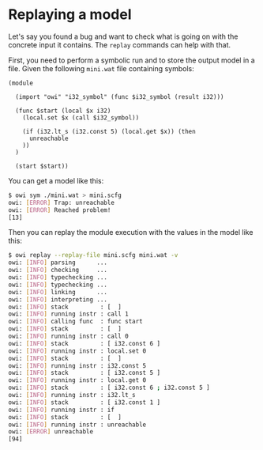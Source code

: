 # Replaying a model

Let's say you found a bug and want to check what is going on with the concrete input it contains.
The `replay` commands can help with that.

First, you need to perform a symbolic run and to store the output model in a file.
Given the following `mini.wat` file containing symbols:

<!-- $MDX file=mini.wat -->
```wat
(module

  (import "owi" "i32_symbol" (func $i32_symbol (result i32)))

  (func $start (local $x i32)
    (local.set $x (call $i32_symbol))

    (if (i32.lt_s (i32.const 5) (local.get $x)) (then
      unreachable
    ))
  )

  (start $start))
```

You can get a model like this:

```sh
$ owi sym ./mini.wat > mini.scfg
owi: [ERROR] Trap: unreachable
owi: [ERROR] Reached problem!
[13]
```

Then you can replay the module execution with the values in the model like this:

```sh
$ owi replay --replay-file mini.scfg mini.wat -v
owi: [INFO] parsing      ...
owi: [INFO] checking     ...
owi: [INFO] typechecking ...
owi: [INFO] typechecking ...
owi: [INFO] linking      ...
owi: [INFO] interpreting ...
owi: [INFO] stack         : [  ]
owi: [INFO] running instr : call 1
owi: [INFO] calling func  : func start
owi: [INFO] stack         : [  ]
owi: [INFO] running instr : call 0
owi: [INFO] stack         : [ i32.const 6 ]
owi: [INFO] running instr : local.set 0
owi: [INFO] stack         : [  ]
owi: [INFO] running instr : i32.const 5
owi: [INFO] stack         : [ i32.const 5 ]
owi: [INFO] running instr : local.get 0
owi: [INFO] stack         : [ i32.const 6 ; i32.const 5 ]
owi: [INFO] running instr : i32.lt_s
owi: [INFO] stack         : [ i32.const 1 ]
owi: [INFO] running instr : if
owi: [INFO] stack         : [  ]
owi: [INFO] running instr : unreachable
owi: [ERROR] unreachable
[94]
```

